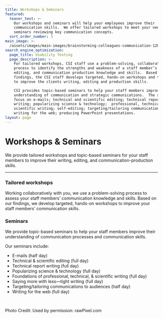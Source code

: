```yaml
---
title: Workshops & Seminars
featured:
  teaser_text: >-
    Our workshops and seminars will help your employees improve their
    communication skills.  We offer tailored workshops to meet your needs and
    seminars reviewing key communication concepts.
  sort_order_number: 3
main_image: >-
  /assets/images/main-images/brainstorming-colleagues-communication-1204649_Workshops_Seminars.jpg
search_engine_optimization:
  page_title: Usability Testing
  page_description: >-
    For tailored workshops, CSI staff use a problem-solving, collaborative
    process to identify the strengths and weakness of a staff member’s writing,
    editing, and communication production knowledge and skills.  Based on the
    findings, the CSI staff develops targeted, hands-on workshops and tutorials
    to improve the clients writing, editing and production skills. 

    CSI provides topic-based seminars to help your staff members improve their
    understanding of communication and strategic communications.  The seminar
    focus on e-mails; technical and scientific editing; technical report
    writing; popularizing science & technology;  professional, technical, &
    scientific writing; self-editing; targeting/tailoring communications;
    writing for the web; producing PowerPoint presentations.
layout: page
---
```


# Workshops & Seminars

We provide tailored workshops and topic-based seminars for your staff members to improve their writing, editing, and communication-production skills.

---

### Tailored workshops

Working collaboratively with you, we use a problem-solving process to assess your staff members’ communication knowledge and skills. Based on our findings, we develop targeted, hands-on workshops to improve your staff members’ communication skills.

### Seminars

We provide topic-based seminars to help your staff members improve their understanding of communication processes and communication skills.

Our seminars include:

* E-mails (half day)
* Technical & scientific editing (full day)
* Technical report writing (full day)
* Popularizing science & technology (full day)
* Foundations of professional, technical, & scientific writing (full day)
* Saying more with less—tight writing (full day)
* Targeting/tailoring communications to audiences (half day)
* Writing for the web (full day)

 

Photo Credit: Used by permission: rawPixel.com